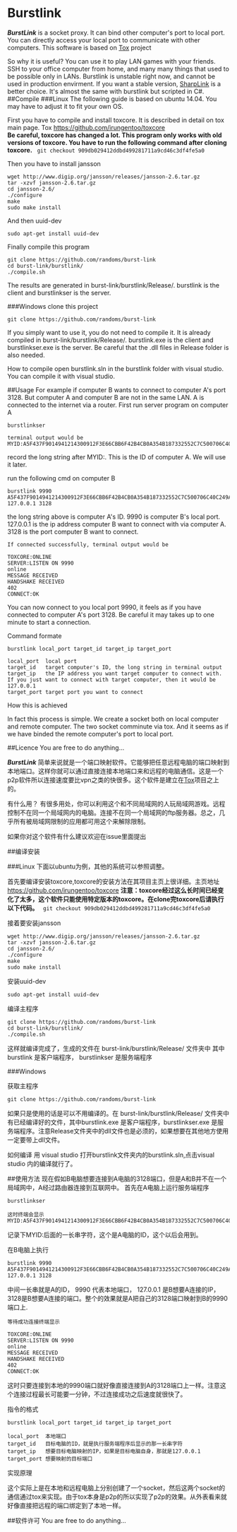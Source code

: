 Burstlink
==========

***BurstLink*** is a socket proxy. It can bind other computer's port to local port. You can directly access your local port to communicate with other computers. This software is based on [Tox](https://github.com/irungentoo/toxcore "toxcore") project

So why it is useful?
You can use it to play LAN games with your friends.
SSH to your office computer from home, and many many things that used to be possible only in LANs.
Burstlink is unstable right now, and cannot be used in production envirment. If you want a stable version, [SharpLink](https://github.com/randoms/SharpLink) is a better choice. It's almost the same with burstlink but scripted in C#.
##Compile
###Linux
The following guide is based on ubuntu 14.04. You may have to adjust it to fit your own OS.

First you have to compile and install toxcore. It is described in detail on tox main page. Tox https://github.com/irungentoo/toxcore  
**Be careful, toxcore has changed a lot. This program only works with old versions of toxcore. You have to run the following command after cloning toxcore.**
``` git checkout 909db029412ddbd499281711a9cd46c3df4fe5a0```

Then you have to install jansson

    wget http://www.digip.org/jansson/releases/jansson-2.6.tar.gz
    tar -xzvf jansson-2.6.tar.gz
    cd jansson-2.6/
    ./configure
    make
    sudo make install
    
And then uuid-dev

    sudo apt-get install uuid-dev

Finally compile this program

    git clone https://github.com/randoms/burst-link
    cd burst-link/burstlink/
    ./compile.sh

The results are generated in burst-link/burstlink/Release/.
burstlink is the client and burstlinkser is the server.

###Windows
clone this project

    git clone https://github.com/randoms/burst-link
    
If you simply want to use it, you do not need to compile it. It is already compiled in burst-link/burstlink/Release/. burstlink.exe is the client and burstlinkser.exe is the server. Be careful that the .dll files in Release folder is also needed.

How to compile
open burstlink.sln in the burstlink folder with visual studio. You can compile it with visual studio.

##Usage
For example if computer B wants to connect to computer A's port 3128. But computer A and computer B are not in the same LAN.
A is connected to the internet via a router.
First run server program on computer A

    burstlinkser
    
    terminal output would be
    MYID:A5F437F9014941214300912F3E66CBB6F42B4CB0A354B187332552C7C500706C40C249A2823C

record the long string after MYID:. This is the ID of computer A. We will use it later.

run the following cmd on computer B

    burstlink 9990 A5F437F9014941214300912F3E66CBB6F42B4CB0A354B187332552C7C500706C40C249A2823C 127.0.0.1 3128
    
the long string above is computer A's ID. 9990 is computer B's local port. 127.0.0.1 is the ip address computer B want to connect with via computer A. 3128 is the port computer B want to connect.

    If connected successfully, terminal output would be
    
    TOXCORE:ONLINE
    SERVER:LISTEN ON 9990
    online
    MESSAGE RECEIVED
    HANDSHAKE RECEIVED
    402
    CONNECT:OK

You can now connect to you local port 9990, it feels as if you have connected to computer A's port 3128. Be careful it may takes up to one minute to start a connection.

Command formate

    burstlink local_port target_id target_ip target_port
    
    local_port  local port
    target_id   target computer's ID, the long string in terminal output
    target_ip   the IP address you want target computer to connect with. If you just want to connect with target computer, then it would be 127.0.0.1 
    target_port target port you want to connect
    
How this is achieved

In fact this process is simple. We create a socket both on local computer and remote computer. The two socket comminute via tox. And it seems as if we have binded the remote computer's port to local port.
    
##Licence
  You are free to do anything...  

***BurstLink*** 简单来说就是一个端口映射软件。它能够把任意远程电脑的端口映射到本地端口。这样你就可以通过直接连接本地端口来和远程的电脑通信。这是一个p2p软件所以连接速度要比vpn之类的快很多。这个软件是建立在[Tox](https://github.com/irungentoo/toxcore "toxcore")项目之上的。

有什么用？
有很多用处，你可以利用这个和不同局域网的人玩局域网游戏。远程控制不在同一个局域网内的电脑。连接不在同一个局域网的ftp服务器。总之，几乎所有被局域网限制的应用都可用这个来解除限制。

如果你对这个软件有什么建议欢迎在issue里面提出

##编译安装

###Linux
下面以ubuntu为例，其他的系统可以参照调整。

首先要编译安装toxcore,toxcore的安装方法在其项目主页上很详细。主页地址 https://github.com/irungentoo/toxcore
**注意：toxcore经过这么长时间已经变化了太多，这个软件只能使用特定版本的toxcore。在clone完toxcore后请执行以下代码。**
``` git checkout 909db029412ddbd499281711a9cd46c3df4fe5a0```

接着要安装jansson

    wget http://www.digip.org/jansson/releases/jansson-2.6.tar.gz
    tar -xzvf jansson-2.6.tar.gz
    cd jansson-2.6/
    ./configure
    make
    sudo make install

安装uuid-dev
    
    sudo apt-get install uuid-dev
    
编译主程序
    
    git clone https://github.com/randoms/burst-link
    cd burst-link/burstlink/
    ./compile.sh
    
这样就编译完成了，生成的文件在 burst-link/burstlink/Release/ 文件夹中
其中 burstlink 是客户端程序， burstlinkser 是服务端程序
    
    
###Windows

获取主程序

    git clone https://github.com/randoms/burst-link
    
如果只是使用的话是可以不用编译的。在 burst-link/burstlink/Release/ 文件夹中有已经编译好的文件，其中burstlink.exe 是客户端程序，burstlinkser.exe 是服务端程序。注意Release文件夹中的dll文件也是必须的，如果想要在其他地方使用一定要带上dll文件。

如何编译
用 visual studio 打开burstlink文件夹内的burstlink.sln,点击visual studio 内的编译就行了。


##使用方法
现在假如B电脑想要连接到A电脑的3128端口，但是A和B并不在一个局域网中，A经过路由器连接到互联网中。
首先在A电脑上运行服务端程序

    burstlinkser
    
    这时终端会显示
    MYID:A5F437F9014941214300912F3E66CBB6F42B4CB0A354B187332552C7C500706C40C249A2823C

记录下MYID:后面的一长串字符，这个是A电脑的ID，这个以后会用到。

在B电脑上执行

    burstlink 9990 A5F437F9014941214300912F3E66CBB6F42B4CB0A354B187332552C7C500706C40C249A2823C 127.0.0.1 3128
    
中间一长串就是A的ID， 9990 代表本地端口， 127.0.0.1 是B想要A连接的IP，3128是B想要A连接的端口。整个的效果就是A把自己的3128端口映射到B的9990端口上.

    等待成功连接终端显示
    
    TOXCORE:ONLINE
    SERVER:LISTEN ON 9990
    online
    MESSAGE RECEIVED
    HANDSHAKE RECEIVED
    402
    CONNECT:OK

    
这时只要连接到本地的9990端口就好像直接连接到A的3128端口上一样。注意这个连接过程最长可能要一分钟，不过连接成功之后速度就很快了。

指令的格式

    burstlink local_port target_id target_ip target_port
    
    local_port  本地端口
    target_id   目标电脑的ID，就是执行服务端程序后显示的那一长串字符
    target_ip   想要目标电脑映射的IP，如果是目标电脑自身，那就是127.0.0.1
    target_port 想要映射的目标端口
    
实现原理

这个实际上是在本地和远程电脑上分别创建了一个socket，然后这两个socket的通信通过tox来实现。由于tox本身是p2p的所以实现了p2p的效果。从外表看来就好像直接把远程的端口绑定到了本地一样。
    
##软件许可
  You are free to do anything...  
